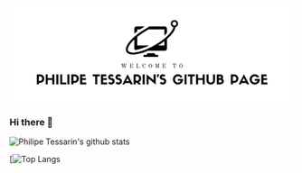 <p align="center">
  <img src="https://github.com/philipetessarin/philipetessarin/blob/master/github-page-header.png">
</p>

### Hi there 👋

![Philipe Tessarin's github stats](https://github-readme-stats.vercel.app/api?username=philipetessarin&show_icons=true&theme=merko)

[![Top Langs](https://github-readme-stats.vercel.app/api/top-langs/?username=philipetessarin&layout=compact)


<!--
**philipetessarin/philipetessarin** is a ✨ _special_ ✨ repository because its `README.md` (this file) appears on your GitHub profile.

Here are some ideas to get you started:

- 🔭 I’m currently working on ...
- 🌱 I’m currently learning ...
- 👯 I’m looking to collaborate on ...
- 🤔 I’m looking for help with ...
- 💬 Ask me about ...
- 📫 How to reach me: ...
- 😄 Pronouns: ...
- ⚡ Fun fact: ...
-->
